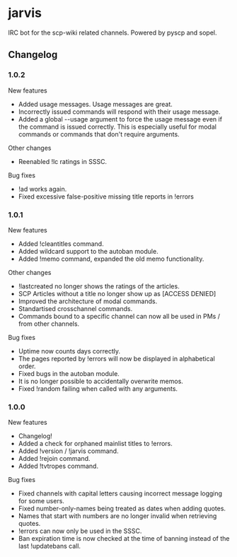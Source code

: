 # jarvis
IRC bot for the scp-wiki related channels. Powered by pyscp and sopel.

## Changelog

### 1.0.2

New features

* Added usage messages. Usage messages are great.
* Incorrectly issued commands will respond with their usage message.
* Added a global --usage argument to force the usage message even if the command is issued correctly. This is especially useful for modal commands or commands that don't require arguments.

Other changes

* Reenabled !lc ratings in SSSC.

Bug fixes

* !ad works again.
* Fixed excessive false-positive missing title reports in !errors

### 1.0.1

New features

* Added !cleantitles command.
* Added wildcard support to the autoban module.
* Added !memo command, expanded the old memo functionality.

Other changes

* !lastcreated no longer shows the ratings of the articles.
* SCP Articles without a title no longer show up as [ACCESS DENIED]
* Improved the architecture of modal commands.
* Standartised crosschannel commands.
* Commands bound to a specific channel can now all be used in PMs / from other channels.

Bug fixes

* Uptime now counts days correctly.
* The pages reported by !errors will now be displayed in alphabetical order.
* Fixed bugs in the autoban module.
* It is no longer possible to accidentally overwrite memos.
* Fixed !random failing when called with any arguments.

### 1.0.0

New features

* Changelog!
* Added a check for orphaned mainlist titles to !errors.
* Added !version / !jarvis command. 
* Added !rejoin command.
* Added !tvtropes command.

Bug fixes

* Fixed channels with capital letters causing incorrect message logging for some users.
* Fixed number-only-names being treated as dates when adding quotes.
* Names that start with numbers are no longer invalid when retrieving quotes.
* !errors can now only be used in the SSSC.
* Ban expiration time is now checked at the time of banning instead of the last !updatebans call.
